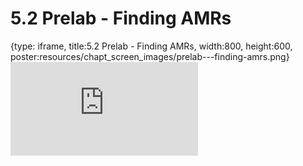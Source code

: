 # 5.2 Prelab - Finding AMRs
 
{type: iframe, title:5.2 Prelab - Finding AMRs, width:800, height:600, poster:resources/chapt_screen_images/prelab---finding-amrs.png}
![](http://science.c-moor.org/CURE-MicrobialMysteries/prelab---finding-amrs.html)
 

 
